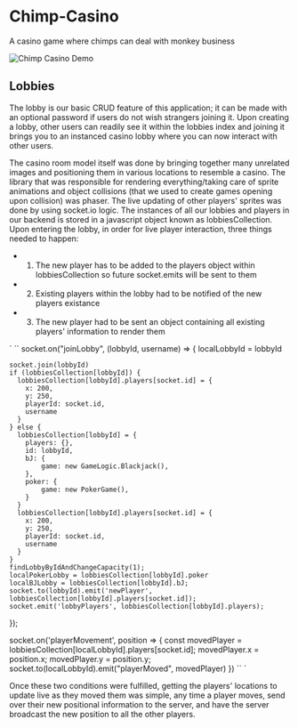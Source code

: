 # Chimp-Casino
A casino game where chimps can deal with monkey business

![Chimp Casino Demo](chimps-casino.gif)


## Lobbies

The lobby is our basic CRUD feature of this application; it can be made with an optional password if users do not wish strangers joining it. Upon creating a lobby, other users can readily see it within the lobbies index and joining it brings you to an instanced casino lobby where you can now interact with other users. 


The casino room model itself was done by bringing together many unrelated images and positioning them in various locations to resemble a casino. The library that was responsible for rendering everything/taking care of sprite animations and object collisions (that we used to create games opening upon collision) was phaser. The live updating of other players' sprites was done by using socket.io logic. The instances of all our lobbies and players in our backend is stored in a javascript object known as lobbiesCollection. Upon entering the lobby, in order for live player interaction, three things needed to happen: 

* 1. The new player has to be added to the players object within lobbiesCollection so future socket.emits will be sent to them
* 2. Existing players within the lobby had to be notified of the new players existance
* 3. The new player had to be sent an object containing all existing players' information to render them

`
``
  socket.on("joinLobby", (lobbyId, username) => {
    localLobbyId = lobbyId

    socket.join(lobbyId)
    if (lobbiesCollection[lobbyId]) {
      lobbiesCollection[lobbyId].players[socket.id] = {
        x: 200,
        y: 250,
        playerId: socket.id,
        username
      }
    } else {
      lobbiesCollection[lobbyId] = {
        players: {},
        id: lobbyId,
        bJ: {
            game: new GameLogic.Blackjack(),
        },
        poker: {
            game: new PokerGame(),
        }
      }
      lobbiesCollection[lobbyId].players[socket.id] = {
        x: 200,
        y: 250,
        playerId: socket.id,
        username
      }
    }
    findLobbyByIdAndChangeCapacity(1);
    localPokerLobby = lobbiesCollection[lobbyId].poker
    localBJLobby = lobbiesCollection[lobbyId].bJ;
    socket.to(lobbyId).emit('newPlayer', lobbiesCollection[lobbyId].players[socket.id]);
    socket.emit('lobbyPlayers', lobbiesCollection[lobbyId].players);
  });

  socket.on('playerMovement', position => {
    const movedPlayer = lobbiesCollection[localLobbyId].players[socket.id];
    movedPlayer.x = position.x;
    movedPlayer.y = position.y;
    socket.to(localLobbyId).emit("playerMoved", movedPlayer)
  })
``
`

Once these two conditions were fulfilled, getting the players' locations to update live as they moved them was simple, any time a player moves, send over their new positional information to the server, and have the server broadcast the new position to all the other players.

